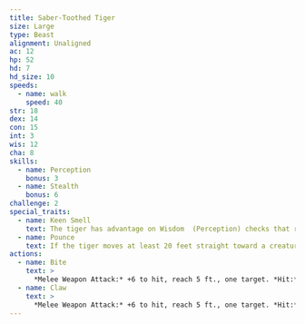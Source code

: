 ```yaml
---
title: Saber-Toothed Tiger
size: Large
type: Beast
alignment: Unaligned
ac: 12
hp: 52
hd: 7
hd_size: 10
speeds:
  - name: walk
    speed: 40
str: 18
dex: 14
con: 15
int: 3
wis: 12
cha: 8
skills:
  - name: Perception
    bonus: 3
  - name: Stealth
    bonus: 6
challenge: 2
special_traits:
  - name: Keen Smell
    text: The tiger has advantage on Wisdom  (Perception) checks that rely on smell.
  - name: Pounce
    text: If the tiger moves at least 20 feet straight toward a creature and then hits it with a claw attack on the same turn, that target must succeed on a DC 14 Strength saving throw or be knocked prone. If the target is prone, the tiger can make one bite attack against it as a bonus action.
actions:
  - name: Bite
    text: >
      *Melee Weapon Attack:* +6 to hit, reach 5 ft., one target. *Hit:* 10 (1d10 + 5) piercing damage.
  - name: Claw
    text: >
      *Melee Weapon Attack:* +6 to hit, reach 5 ft., one target. *Hit:* 12 (2d6 + 5) slashing damage.
---
```

